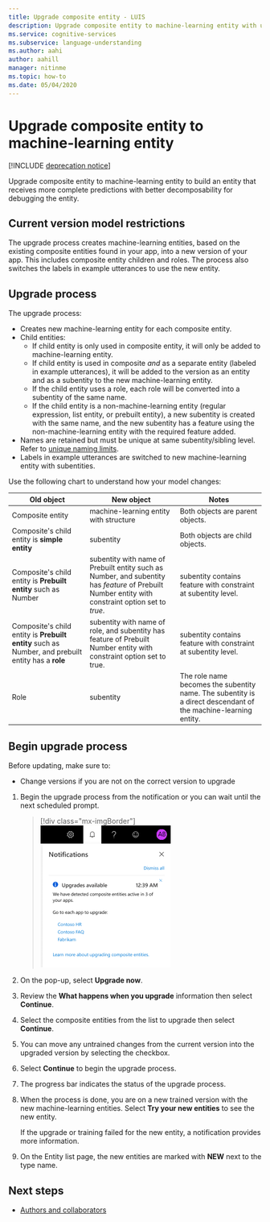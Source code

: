 ```yaml
---
title: Upgrade composite entity - LUIS
description: Upgrade composite entity to machine-learning entity with upgrade process in the LUIS portal.
ms.service: cognitive-services
ms.subservice: language-understanding
ms.author: aahi
author: aahill
manager: nitinme
ms.topic: how-to
ms.date: 05/04/2020
---
```


# Upgrade composite entity to machine-learning entity

[!INCLUDE [deprecation notice](./includes/deprecation-notice.md)]


Upgrade composite entity to machine-learning entity to build an entity that receives more complete predictions with better decomposability for debugging the entity.

## Current version model restrictions

The upgrade process creates machine-learning entities, based on the existing composite entities found in your app, into a new version of your app. This includes composite entity children and roles. The process also switches the labels in example utterances to use the new entity.

## Upgrade process

The upgrade process:
* Creates new machine-learning entity for each composite entity.
* Child entities:
    * If child entity is only used in composite entity, it will only be added to machine-learning entity.
    * If child entity is used in composite _and_ as a separate entity (labeled in example utterances), it will be added to the version as an entity and as a subentity to the new machine-learning entity.
    * If the child entity uses a role, each role will be converted into a subentity of the same name.
    * If the child entity is a non-machine-learning entity (regular expression, list entity, or prebuilt entity), a new subentity is created with the same name, and the new subentity has a feature using the non-machine-learning entity with the required feature added.
* Names are retained but must be unique at same subentity/sibling level. Refer to [unique naming limits](./luis-limits.md#name-uniqueness).
* Labels in example utterances are switched to new machine-learning entity with subentities.

Use the following chart to understand how your model changes:

|Old object|New object|Notes|
|--|--|--|
|Composite entity|machine-learning entity with structure|Both objects are parent objects.|
|Composite's child entity is **simple entity**|subentity|Both objects are child objects.|
|Composite's child entity is **Prebuilt entity** such as Number|subentity with name of Prebuilt entity such as Number, and subentity has _feature_ of Prebuilt Number entity with constraint option set to _true_.|subentity contains feature with constraint at subentity level.|
|Composite's child entity is **Prebuilt entity** such as Number, and prebuilt entity has a **role**|subentity with name of role, and subentity has feature of Prebuilt Number entity with constraint option set to true.|subentity contains feature with constraint at subentity level.|
|Role|subentity|The role name becomes the subentity name. The subentity is a direct descendant of the machine-learning entity.|

## Begin upgrade process

Before updating, make sure to:

* Change versions if you are not on the correct version to upgrade


1. Begin the upgrade process from the notification or you can wait until the next scheduled prompt.

    > [!div class="mx-imgBorder"]
    > ![Begin upgrade from notifications](./media/update-composite-entity/notification-begin-update.png)

1. On the pop-up, select **Upgrade now**.

1. Review the **What happens when you upgrade** information then select **Continue**.

1. Select the composite entities from the list to upgrade then select **Continue**.

1. You can move any untrained changes from the current version into the upgraded version by selecting the checkbox.

1. Select **Continue** to begin the upgrade process.

1. The progress bar indicates the status of the upgrade process.

1. When the process is done, you are on a new trained version with the new machine-learning entities. Select **Try your new entities** to see the new entity.

    If the upgrade or training failed for the new entity, a notification provides more information.

1. On the Entity list page, the new entities are marked with **NEW** next to the type name.

## Next steps

* [Authors and collaborators](luis-how-to-collaborate.md)
